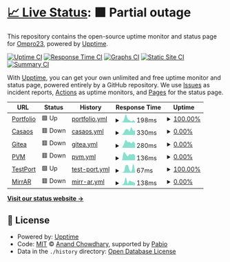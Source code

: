 # [📈 Live Status](https://Ompro23.github.io/uptime-status): <!--live status--> **🟧 Partial outage**

This repository contains the open-source uptime monitor and status page for [Ompro23](https://Ompro23.github.io/uptime-status), powered by [Upptime](https://github.com/upptime/upptime).

[![Uptime CI](https://github.com/Ompro23/uptime-status/workflows/Uptime%20CI/badge.svg)](https://github.com/Ompro23/uptime-status/actions?query=workflow%3A%22Uptime+CI%22)
[![Response Time CI](https://github.com/Ompro23/uptime-status/workflows/Response%20Time%20CI/badge.svg)](https://github.com/Ompro23/uptime-status/actions?query=workflow%3A%22Response+Time+CI%22)
[![Graphs CI](https://github.com/Ompro23/uptime-status/workflows/Graphs%20CI/badge.svg)](https://github.com/Ompro23/uptime-status/actions?query=workflow%3A%22Graphs+CI%22)
[![Static Site CI](https://github.com/Ompro23/uptime-status/workflows/Static%20Site%20CI/badge.svg)](https://github.com/Ompro23/uptime-status/actions?query=workflow%3A%22Static+Site+CI%22)
[![Summary CI](https://github.com/Ompro23/uptime-status/workflows/Summary%20CI/badge.svg)](https://github.com/Ompro23/uptime-status/actions?query=workflow%3A%22Summary+CI%22)

With [Upptime](https://upptime.js.org), you can get your own unlimited and free uptime monitor and status page, powered entirely by a GitHub repository. We use [Issues](https://github.com/Ompro23/uptime-status/issues) as incident reports, [Actions](https://github.com/Ompro23/uptime-status/actions) as uptime monitors, and [Pages](https://Ompro23.github.io/uptime-status) for the status page.

<!--start: status pages-->
<!-- This summary is generated by Upptime (https://github.com/upptime/upptime) -->
<!-- Do not edit this manually, your changes will be overwritten -->
<!-- prettier-ignore -->
| URL | Status | History | Response Time | Uptime |
| --- | ------ | ------- | ------------- | ------ |
| <img alt="" src="https://icons.duckduckgo.com/ip3/ompro23.github.io.ico" height="13"> [Portfolio](https://ompro23.github.io/portfolio) | 🟩 Up | [portfolio.yml](https://github.com/Ompro23/uptime-status/commits/HEAD/history/portfolio.yml) | <details><summary><img alt="Response time graph" src="./graphs/portfolio/response-time-week.png" height="20"> 198ms</summary><br><a href="https://Ompro23.github.io/uptime-status/history/portfolio"><img alt="Response time 134" src="https://img.shields.io/endpoint?url=https%3A%2F%2Fraw.githubusercontent.com%2FOmpro23%2Fuptime-status%2FHEAD%2Fapi%2Fportfolio%2Fresponse-time.json"></a><br><a href="https://Ompro23.github.io/uptime-status/history/portfolio"><img alt="24-hour response time 53" src="https://img.shields.io/endpoint?url=https%3A%2F%2Fraw.githubusercontent.com%2FOmpro23%2Fuptime-status%2FHEAD%2Fapi%2Fportfolio%2Fresponse-time-day.json"></a><br><a href="https://Ompro23.github.io/uptime-status/history/portfolio"><img alt="7-day response time 198" src="https://img.shields.io/endpoint?url=https%3A%2F%2Fraw.githubusercontent.com%2FOmpro23%2Fuptime-status%2FHEAD%2Fapi%2Fportfolio%2Fresponse-time-week.json"></a><br><a href="https://Ompro23.github.io/uptime-status/history/portfolio"><img alt="30-day response time 153" src="https://img.shields.io/endpoint?url=https%3A%2F%2Fraw.githubusercontent.com%2FOmpro23%2Fuptime-status%2FHEAD%2Fapi%2Fportfolio%2Fresponse-time-month.json"></a><br><a href="https://Ompro23.github.io/uptime-status/history/portfolio"><img alt="1-year response time 134" src="https://img.shields.io/endpoint?url=https%3A%2F%2Fraw.githubusercontent.com%2FOmpro23%2Fuptime-status%2FHEAD%2Fapi%2Fportfolio%2Fresponse-time-year.json"></a></details> | <details><summary><a href="https://Ompro23.github.io/uptime-status/history/portfolio">100.00%</a></summary><a href="https://Ompro23.github.io/uptime-status/history/portfolio"><img alt="All-time uptime 100.00%" src="https://img.shields.io/endpoint?url=https%3A%2F%2Fraw.githubusercontent.com%2FOmpro23%2Fuptime-status%2FHEAD%2Fapi%2Fportfolio%2Fuptime.json"></a><br><a href="https://Ompro23.github.io/uptime-status/history/portfolio"><img alt="24-hour uptime 100.00%" src="https://img.shields.io/endpoint?url=https%3A%2F%2Fraw.githubusercontent.com%2FOmpro23%2Fuptime-status%2FHEAD%2Fapi%2Fportfolio%2Fuptime-day.json"></a><br><a href="https://Ompro23.github.io/uptime-status/history/portfolio"><img alt="7-day uptime 100.00%" src="https://img.shields.io/endpoint?url=https%3A%2F%2Fraw.githubusercontent.com%2FOmpro23%2Fuptime-status%2FHEAD%2Fapi%2Fportfolio%2Fuptime-week.json"></a><br><a href="https://Ompro23.github.io/uptime-status/history/portfolio"><img alt="30-day uptime 100.00%" src="https://img.shields.io/endpoint?url=https%3A%2F%2Fraw.githubusercontent.com%2FOmpro23%2Fuptime-status%2FHEAD%2Fapi%2Fportfolio%2Fuptime-month.json"></a><br><a href="https://Ompro23.github.io/uptime-status/history/portfolio"><img alt="1-year uptime 100.00%" src="https://img.shields.io/endpoint?url=https%3A%2F%2Fraw.githubusercontent.com%2FOmpro23%2Fuptime-status%2FHEAD%2Fapi%2Fportfolio%2Fuptime-year.json"></a></details>
| <img alt="" src="https://icons.duckduckgo.com/ip3/kijfq97p2k80.share.zrok.io.ico" height="13"> [Casaos](https://kijfq97p2k80.share.zrok.io/) | 🟥 Down | [casaos.yml](https://github.com/Ompro23/uptime-status/commits/HEAD/history/casaos.yml) | <details><summary><img alt="Response time graph" src="./graphs/casaos/response-time-week.png" height="20"> 330ms</summary><br><a href="https://Ompro23.github.io/uptime-status/history/casaos"><img alt="Response time 489" src="https://img.shields.io/endpoint?url=https%3A%2F%2Fraw.githubusercontent.com%2FOmpro23%2Fuptime-status%2FHEAD%2Fapi%2Fcasaos%2Fresponse-time.json"></a><br><a href="https://Ompro23.github.io/uptime-status/history/casaos"><img alt="24-hour response time 314" src="https://img.shields.io/endpoint?url=https%3A%2F%2Fraw.githubusercontent.com%2FOmpro23%2Fuptime-status%2FHEAD%2Fapi%2Fcasaos%2Fresponse-time-day.json"></a><br><a href="https://Ompro23.github.io/uptime-status/history/casaos"><img alt="7-day response time 330" src="https://img.shields.io/endpoint?url=https%3A%2F%2Fraw.githubusercontent.com%2FOmpro23%2Fuptime-status%2FHEAD%2Fapi%2Fcasaos%2Fresponse-time-week.json"></a><br><a href="https://Ompro23.github.io/uptime-status/history/casaos"><img alt="30-day response time 323" src="https://img.shields.io/endpoint?url=https%3A%2F%2Fraw.githubusercontent.com%2FOmpro23%2Fuptime-status%2FHEAD%2Fapi%2Fcasaos%2Fresponse-time-month.json"></a><br><a href="https://Ompro23.github.io/uptime-status/history/casaos"><img alt="1-year response time 489" src="https://img.shields.io/endpoint?url=https%3A%2F%2Fraw.githubusercontent.com%2FOmpro23%2Fuptime-status%2FHEAD%2Fapi%2Fcasaos%2Fresponse-time-year.json"></a></details> | <details><summary><a href="https://Ompro23.github.io/uptime-status/history/casaos">0.00%</a></summary><a href="https://Ompro23.github.io/uptime-status/history/casaos"><img alt="All-time uptime 2.74%" src="https://img.shields.io/endpoint?url=https%3A%2F%2Fraw.githubusercontent.com%2FOmpro23%2Fuptime-status%2FHEAD%2Fapi%2Fcasaos%2Fuptime.json"></a><br><a href="https://Ompro23.github.io/uptime-status/history/casaos"><img alt="24-hour uptime 0.00%" src="https://img.shields.io/endpoint?url=https%3A%2F%2Fraw.githubusercontent.com%2FOmpro23%2Fuptime-status%2FHEAD%2Fapi%2Fcasaos%2Fuptime-day.json"></a><br><a href="https://Ompro23.github.io/uptime-status/history/casaos"><img alt="7-day uptime 0.00%" src="https://img.shields.io/endpoint?url=https%3A%2F%2Fraw.githubusercontent.com%2FOmpro23%2Fuptime-status%2FHEAD%2Fapi%2Fcasaos%2Fuptime-week.json"></a><br><a href="https://Ompro23.github.io/uptime-status/history/casaos"><img alt="30-day uptime 1.38%" src="https://img.shields.io/endpoint?url=https%3A%2F%2Fraw.githubusercontent.com%2FOmpro23%2Fuptime-status%2FHEAD%2Fapi%2Fcasaos%2Fuptime-month.json"></a><br><a href="https://Ompro23.github.io/uptime-status/history/casaos"><img alt="1-year uptime 2.74%" src="https://img.shields.io/endpoint?url=https%3A%2F%2Fraw.githubusercontent.com%2FOmpro23%2Fuptime-status%2FHEAD%2Fapi%2Fcasaos%2Fuptime-year.json"></a></details>
| <img alt="" src="https://icons.duckduckgo.com/ip3/q5tk1s2laal7.share.zrok.io.ico" height="13"> [Gitea](https://q5tk1s2laal7.share.zrok.io/) | 🟥 Down | [gitea.yml](https://github.com/Ompro23/uptime-status/commits/HEAD/history/gitea.yml) | <details><summary><img alt="Response time graph" src="./graphs/gitea/response-time-week.png" height="20"> 280ms</summary><br><a href="https://Ompro23.github.io/uptime-status/history/gitea"><img alt="Response time 547" src="https://img.shields.io/endpoint?url=https%3A%2F%2Fraw.githubusercontent.com%2FOmpro23%2Fuptime-status%2FHEAD%2Fapi%2Fgitea%2Fresponse-time.json"></a><br><a href="https://Ompro23.github.io/uptime-status/history/gitea"><img alt="24-hour response time 219" src="https://img.shields.io/endpoint?url=https%3A%2F%2Fraw.githubusercontent.com%2FOmpro23%2Fuptime-status%2FHEAD%2Fapi%2Fgitea%2Fresponse-time-day.json"></a><br><a href="https://Ompro23.github.io/uptime-status/history/gitea"><img alt="7-day response time 280" src="https://img.shields.io/endpoint?url=https%3A%2F%2Fraw.githubusercontent.com%2FOmpro23%2Fuptime-status%2FHEAD%2Fapi%2Fgitea%2Fresponse-time-week.json"></a><br><a href="https://Ompro23.github.io/uptime-status/history/gitea"><img alt="30-day response time 295" src="https://img.shields.io/endpoint?url=https%3A%2F%2Fraw.githubusercontent.com%2FOmpro23%2Fuptime-status%2FHEAD%2Fapi%2Fgitea%2Fresponse-time-month.json"></a><br><a href="https://Ompro23.github.io/uptime-status/history/gitea"><img alt="1-year response time 547" src="https://img.shields.io/endpoint?url=https%3A%2F%2Fraw.githubusercontent.com%2FOmpro23%2Fuptime-status%2FHEAD%2Fapi%2Fgitea%2Fresponse-time-year.json"></a></details> | <details><summary><a href="https://Ompro23.github.io/uptime-status/history/gitea">0.00%</a></summary><a href="https://Ompro23.github.io/uptime-status/history/gitea"><img alt="All-time uptime 2.62%" src="https://img.shields.io/endpoint?url=https%3A%2F%2Fraw.githubusercontent.com%2FOmpro23%2Fuptime-status%2FHEAD%2Fapi%2Fgitea%2Fuptime.json"></a><br><a href="https://Ompro23.github.io/uptime-status/history/gitea"><img alt="24-hour uptime 0.00%" src="https://img.shields.io/endpoint?url=https%3A%2F%2Fraw.githubusercontent.com%2FOmpro23%2Fuptime-status%2FHEAD%2Fapi%2Fgitea%2Fuptime-day.json"></a><br><a href="https://Ompro23.github.io/uptime-status/history/gitea"><img alt="7-day uptime 0.00%" src="https://img.shields.io/endpoint?url=https%3A%2F%2Fraw.githubusercontent.com%2FOmpro23%2Fuptime-status%2FHEAD%2Fapi%2Fgitea%2Fuptime-week.json"></a><br><a href="https://Ompro23.github.io/uptime-status/history/gitea"><img alt="30-day uptime 1.38%" src="https://img.shields.io/endpoint?url=https%3A%2F%2Fraw.githubusercontent.com%2FOmpro23%2Fuptime-status%2FHEAD%2Fapi%2Fgitea%2Fuptime-month.json"></a><br><a href="https://Ompro23.github.io/uptime-status/history/gitea"><img alt="1-year uptime 2.62%" src="https://img.shields.io/endpoint?url=https%3A%2F%2Fraw.githubusercontent.com%2FOmpro23%2Fuptime-status%2FHEAD%2Fapi%2Fgitea%2Fuptime-year.json"></a></details>
| <img alt="" src="https://icons.duckduckgo.com/ip3/supposedly-stirred-sawfish.ngrok-free.app.ico" height="13"> [PVM](https://supposedly-stirred-sawfish.ngrok-free.app/) | 🟥 Down | [pvm.yml](https://github.com/Ompro23/uptime-status/commits/HEAD/history/pvm.yml) | <details><summary><img alt="Response time graph" src="./graphs/pvm/response-time-week.png" height="20"> 136ms</summary><br><a href="https://Ompro23.github.io/uptime-status/history/pvm"><img alt="Response time 125" src="https://img.shields.io/endpoint?url=https%3A%2F%2Fraw.githubusercontent.com%2FOmpro23%2Fuptime-status%2FHEAD%2Fapi%2Fpvm%2Fresponse-time.json"></a><br><a href="https://Ompro23.github.io/uptime-status/history/pvm"><img alt="24-hour response time 114" src="https://img.shields.io/endpoint?url=https%3A%2F%2Fraw.githubusercontent.com%2FOmpro23%2Fuptime-status%2FHEAD%2Fapi%2Fpvm%2Fresponse-time-day.json"></a><br><a href="https://Ompro23.github.io/uptime-status/history/pvm"><img alt="7-day response time 136" src="https://img.shields.io/endpoint?url=https%3A%2F%2Fraw.githubusercontent.com%2FOmpro23%2Fuptime-status%2FHEAD%2Fapi%2Fpvm%2Fresponse-time-week.json"></a><br><a href="https://Ompro23.github.io/uptime-status/history/pvm"><img alt="30-day response time 135" src="https://img.shields.io/endpoint?url=https%3A%2F%2Fraw.githubusercontent.com%2FOmpro23%2Fuptime-status%2FHEAD%2Fapi%2Fpvm%2Fresponse-time-month.json"></a><br><a href="https://Ompro23.github.io/uptime-status/history/pvm"><img alt="1-year response time 125" src="https://img.shields.io/endpoint?url=https%3A%2F%2Fraw.githubusercontent.com%2FOmpro23%2Fuptime-status%2FHEAD%2Fapi%2Fpvm%2Fresponse-time-year.json"></a></details> | <details><summary><a href="https://Ompro23.github.io/uptime-status/history/pvm">0.00%</a></summary><a href="https://Ompro23.github.io/uptime-status/history/pvm"><img alt="All-time uptime 0.11%" src="https://img.shields.io/endpoint?url=https%3A%2F%2Fraw.githubusercontent.com%2FOmpro23%2Fuptime-status%2FHEAD%2Fapi%2Fpvm%2Fuptime.json"></a><br><a href="https://Ompro23.github.io/uptime-status/history/pvm"><img alt="24-hour uptime 0.00%" src="https://img.shields.io/endpoint?url=https%3A%2F%2Fraw.githubusercontent.com%2FOmpro23%2Fuptime-status%2FHEAD%2Fapi%2Fpvm%2Fuptime-day.json"></a><br><a href="https://Ompro23.github.io/uptime-status/history/pvm"><img alt="7-day uptime 0.00%" src="https://img.shields.io/endpoint?url=https%3A%2F%2Fraw.githubusercontent.com%2FOmpro23%2Fuptime-status%2FHEAD%2Fapi%2Fpvm%2Fuptime-week.json"></a><br><a href="https://Ompro23.github.io/uptime-status/history/pvm"><img alt="30-day uptime 1.38%" src="https://img.shields.io/endpoint?url=https%3A%2F%2Fraw.githubusercontent.com%2FOmpro23%2Fuptime-status%2FHEAD%2Fapi%2Fpvm%2Fuptime-month.json"></a><br><a href="https://Ompro23.github.io/uptime-status/history/pvm"><img alt="1-year uptime 0.11%" src="https://img.shields.io/endpoint?url=https%3A%2F%2Fraw.githubusercontent.com%2FOmpro23%2Fuptime-status%2FHEAD%2Fapi%2Fpvm%2Fuptime-year.json"></a></details>
| <img alt="" src="https://icons.duckduckgo.com/ip3/ompro23.github.io.ico" height="13"> [TestPort](https://ompro23.github.io/testport/) | 🟩 Up | [test-port.yml](https://github.com/Ompro23/uptime-status/commits/HEAD/history/test-port.yml) | <details><summary><img alt="Response time graph" src="./graphs/test-port/response-time-week.png" height="20"> 67ms</summary><br><a href="https://Ompro23.github.io/uptime-status/history/test-port"><img alt="Response time 52" src="https://img.shields.io/endpoint?url=https%3A%2F%2Fraw.githubusercontent.com%2FOmpro23%2Fuptime-status%2FHEAD%2Fapi%2Ftest-port%2Fresponse-time.json"></a><br><a href="https://Ompro23.github.io/uptime-status/history/test-port"><img alt="24-hour response time 14" src="https://img.shields.io/endpoint?url=https%3A%2F%2Fraw.githubusercontent.com%2FOmpro23%2Fuptime-status%2FHEAD%2Fapi%2Ftest-port%2Fresponse-time-day.json"></a><br><a href="https://Ompro23.github.io/uptime-status/history/test-port"><img alt="7-day response time 67" src="https://img.shields.io/endpoint?url=https%3A%2F%2Fraw.githubusercontent.com%2FOmpro23%2Fuptime-status%2FHEAD%2Fapi%2Ftest-port%2Fresponse-time-week.json"></a><br><a href="https://Ompro23.github.io/uptime-status/history/test-port"><img alt="30-day response time 58" src="https://img.shields.io/endpoint?url=https%3A%2F%2Fraw.githubusercontent.com%2FOmpro23%2Fuptime-status%2FHEAD%2Fapi%2Ftest-port%2Fresponse-time-month.json"></a><br><a href="https://Ompro23.github.io/uptime-status/history/test-port"><img alt="1-year response time 52" src="https://img.shields.io/endpoint?url=https%3A%2F%2Fraw.githubusercontent.com%2FOmpro23%2Fuptime-status%2FHEAD%2Fapi%2Ftest-port%2Fresponse-time-year.json"></a></details> | <details><summary><a href="https://Ompro23.github.io/uptime-status/history/test-port">100.00%</a></summary><a href="https://Ompro23.github.io/uptime-status/history/test-port"><img alt="All-time uptime 100.00%" src="https://img.shields.io/endpoint?url=https%3A%2F%2Fraw.githubusercontent.com%2FOmpro23%2Fuptime-status%2FHEAD%2Fapi%2Ftest-port%2Fuptime.json"></a><br><a href="https://Ompro23.github.io/uptime-status/history/test-port"><img alt="24-hour uptime 100.00%" src="https://img.shields.io/endpoint?url=https%3A%2F%2Fraw.githubusercontent.com%2FOmpro23%2Fuptime-status%2FHEAD%2Fapi%2Ftest-port%2Fuptime-day.json"></a><br><a href="https://Ompro23.github.io/uptime-status/history/test-port"><img alt="7-day uptime 100.00%" src="https://img.shields.io/endpoint?url=https%3A%2F%2Fraw.githubusercontent.com%2FOmpro23%2Fuptime-status%2FHEAD%2Fapi%2Ftest-port%2Fuptime-week.json"></a><br><a href="https://Ompro23.github.io/uptime-status/history/test-port"><img alt="30-day uptime 100.00%" src="https://img.shields.io/endpoint?url=https%3A%2F%2Fraw.githubusercontent.com%2FOmpro23%2Fuptime-status%2FHEAD%2Fapi%2Ftest-port%2Fuptime-month.json"></a><br><a href="https://Ompro23.github.io/uptime-status/history/test-port"><img alt="1-year uptime 100.00%" src="https://img.shields.io/endpoint?url=https%3A%2F%2Fraw.githubusercontent.com%2FOmpro23%2Fuptime-status%2FHEAD%2Fapi%2Ftest-port%2Fuptime-year.json"></a></details>
| <img alt="" src="https://icons.duckduckgo.com/ip3/mirr-ar-mauve.vercel.app.ico" height="13"> [MirrAR](https://mirr-ar-mauve.vercel.app/) | 🟥 Down | [mirr-ar.yml](https://github.com/Ompro23/uptime-status/commits/HEAD/history/mirr-ar.yml) | <details><summary><img alt="Response time graph" src="./graphs/mirr-ar/response-time-week.png" height="20"> 138ms</summary><br><a href="https://Ompro23.github.io/uptime-status/history/mirr-ar"><img alt="Response time 128" src="https://img.shields.io/endpoint?url=https%3A%2F%2Fraw.githubusercontent.com%2FOmpro23%2Fuptime-status%2FHEAD%2Fapi%2Fmirr-ar%2Fresponse-time.json"></a><br><a href="https://Ompro23.github.io/uptime-status/history/mirr-ar"><img alt="24-hour response time 75" src="https://img.shields.io/endpoint?url=https%3A%2F%2Fraw.githubusercontent.com%2FOmpro23%2Fuptime-status%2FHEAD%2Fapi%2Fmirr-ar%2Fresponse-time-day.json"></a><br><a href="https://Ompro23.github.io/uptime-status/history/mirr-ar"><img alt="7-day response time 138" src="https://img.shields.io/endpoint?url=https%3A%2F%2Fraw.githubusercontent.com%2FOmpro23%2Fuptime-status%2FHEAD%2Fapi%2Fmirr-ar%2Fresponse-time-week.json"></a><br><a href="https://Ompro23.github.io/uptime-status/history/mirr-ar"><img alt="30-day response time 122" src="https://img.shields.io/endpoint?url=https%3A%2F%2Fraw.githubusercontent.com%2FOmpro23%2Fuptime-status%2FHEAD%2Fapi%2Fmirr-ar%2Fresponse-time-month.json"></a><br><a href="https://Ompro23.github.io/uptime-status/history/mirr-ar"><img alt="1-year response time 128" src="https://img.shields.io/endpoint?url=https%3A%2F%2Fraw.githubusercontent.com%2FOmpro23%2Fuptime-status%2FHEAD%2Fapi%2Fmirr-ar%2Fresponse-time-year.json"></a></details> | <details><summary><a href="https://Ompro23.github.io/uptime-status/history/mirr-ar">0.00%</a></summary><a href="https://Ompro23.github.io/uptime-status/history/mirr-ar"><img alt="All-time uptime 34.41%" src="https://img.shields.io/endpoint?url=https%3A%2F%2Fraw.githubusercontent.com%2FOmpro23%2Fuptime-status%2FHEAD%2Fapi%2Fmirr-ar%2Fuptime.json"></a><br><a href="https://Ompro23.github.io/uptime-status/history/mirr-ar"><img alt="24-hour uptime 0.00%" src="https://img.shields.io/endpoint?url=https%3A%2F%2Fraw.githubusercontent.com%2FOmpro23%2Fuptime-status%2FHEAD%2Fapi%2Fmirr-ar%2Fuptime-day.json"></a><br><a href="https://Ompro23.github.io/uptime-status/history/mirr-ar"><img alt="7-day uptime 0.00%" src="https://img.shields.io/endpoint?url=https%3A%2F%2Fraw.githubusercontent.com%2FOmpro23%2Fuptime-status%2FHEAD%2Fapi%2Fmirr-ar%2Fuptime-week.json"></a><br><a href="https://Ompro23.github.io/uptime-status/history/mirr-ar"><img alt="30-day uptime 1.38%" src="https://img.shields.io/endpoint?url=https%3A%2F%2Fraw.githubusercontent.com%2FOmpro23%2Fuptime-status%2FHEAD%2Fapi%2Fmirr-ar%2Fuptime-month.json"></a><br><a href="https://Ompro23.github.io/uptime-status/history/mirr-ar"><img alt="1-year uptime 34.41%" src="https://img.shields.io/endpoint?url=https%3A%2F%2Fraw.githubusercontent.com%2FOmpro23%2Fuptime-status%2FHEAD%2Fapi%2Fmirr-ar%2Fuptime-year.json"></a></details>

<!--end: status pages-->

[**Visit our status website →**](https://Ompro23.github.io/uptime-status)

## 📄 License

- Powered by: [Upptime](https://github.com/upptime/upptime)
- Code: [MIT](./LICENSE) © [Anand Chowdhary](https://anandchowdhary.com), supported by [Pabio](https://pabio.com)
- Data in the `./history` directory: [Open Database License](https://opendatacommons.org/licenses/odbl/1-0/)

